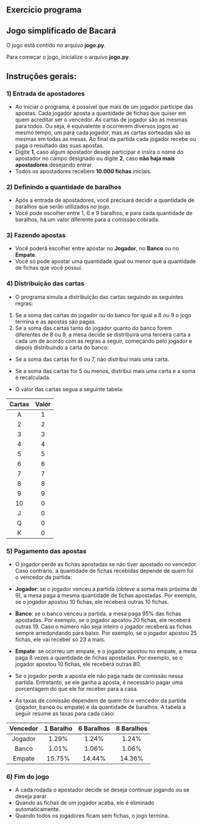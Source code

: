 ## Exercício programa
## Jogo simplificado de Bacará

O jogo está contido no arquivo **jogo.py**.

Para começar o jogo, inicialize o arquivo **jogo.py**.

## Instruções gerais:

### 1) Entrada de apostadores

- Ao iniciar o programa, é possível que mais de um jogador participe das apostas. Cada jogador aposta a quantidade de fichas que quiser em quem acreditar ser o vencedor. As cartas de jogador são as mesmas para todos. Ou seja, é equivalente a ocorrerem diversos jogos ao mesmo tempo, um para cada jogador, mas as cartas sorteadas são as mesmas em todas as mesas. Ao final da partida cada jogador recebe ou paga o resultado das suas apostas.
- Digite **1**, caso algum apostador deseje participar e insira o nome do apostador no campo designado ou digite **2**, caso **não haja mais apostadores** desejando entrar.
- Todos os apostadores recebem **10.000 fichas** iniciais.

### 2) Definindo a quantidade de baralhos

- Após a entrada de apostadores, você precisará decidir a quantidade de baralhos que serão utilizados no jogo.
- Você pode escolher entre 1, 6 e 9 baralhos, e para cada quantidade de baralhos, há um valor diferente para a comissão cobrada.

### 3) Fazendo apostas

- Você poderá escolher entre apostar no **Jogador**, no **Banco** ou no **Empate**.
- Você só pode apostar uma quantidade igual ou menor que a quantidade de fichas que você possui.

### 4) Distribuição das cartas

- O programa simula a distribuição das cartas seguindo as seguintes regras:

1.  Se a soma das cartas do jogador ou do banco for igual a 8 ou 9 o jogo termina e as apostas são pagas.
2.  Se a soma das cartas tanto do jogador quanto do banco forem diferentes de 8 ou 9, a mesa decide se distribuirá uma terceira carta a cada um de acordo com as regras a seguir, começando pelo jogador e depois distribuindo a carta do banco:

- Se a soma das cartas for 6 ou 7, não distribui mais uma carta.
- Se a soma das cartas for 5 ou menos, distribui mais uma carta e a soma é recalculada.

- O valor das cartas segua a seguinte tabela:

| Cartas | Valor |
|:------:|:-----:|
|    A   |   1   |
|    2   |   2   |
|    3   |   3   |
|    4   |   4   |
|    5   |   5   |
|    6   |   6   |
|    7   |   7   |
|    8   |   8   |
|    9   |   9   |
|   10   |   0   |
|    J   |   0   |
|    Q   |   0   |
|    K   |   0   |

### 5) Pagamento das apostas

- O jogador perde as fichas apostadas se não tiver apostado no vencedor. Caso contrário, a quantidade de fichas recebidas depende de quem foi o vencedor da partida:

- **Jogador**: se o jogador venceu a partida (obteve a soma mais próxima de 9), a mesa paga a mesma quantidade de fichas apostadas. Por exemplo, se o jogador apostou 10 fichas, ele receberá outras 10 fichas.
- **Banco**: se o banco venceu a partida, a mesa paga 95% das fichas apostadas. Por exemplo, se o jogador apostou 20 fichas, ele receberá outras 19. Caso o número não seja inteiro o jogador receberá as fichas sempre arredondando para baixo. Por exemplo, se o jogador apostou 25 fichas, ele vai receber só 23 a mais.
- **Empate**: se ocorreu um empate, e o jogador apostou no empate, a mesa paga 8 vezes a quantidade de fichas apostadas. Por exemplo, se o jogador apostou 10 fichas, ele receberá outras 80.
- Se o jogador perde a aposta ele não paga nada de comissão nessa partida. Entretanto, se ele ganha a aposta, é necessário pagar uma porcentagem do que ele for receber para a casa.
- As taxas de comissão dependem de quem foi o vencedor da partida (jogador, banco ou empate) e da quantidade de baralhos. A tabela a seguir resume as taxas para cada caso:

| Vencedor | 1 Baralho | 6 Baralhos | 8 Baralhos |
|:--------:|:---------:|:----------:|:----------:|
|  Jogador |   1.29%   |    1.24%   |    1.24%   |
|   Banco  |   1.01%   |    1.06%   |    1.06%   |
|  Empate  |   15.75%  |   14.44%   |   14.36%   |

### 6) Fim do jogo

- A cada rodada o apostador decide se deseja continuar jogando ou se deseja parar.
- Quando as fichas de um jogador acaba, ele é eliminado automaticamente.
- Quando todos os jogadores ficam sem fichas, o jogo termina.